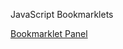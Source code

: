 JavaScript Bookmarklets

[Bookmarklet Panel](https://000538127.codepen.website/assets/html/bookmarklets/BlackBerryBookmark.processed.html)
